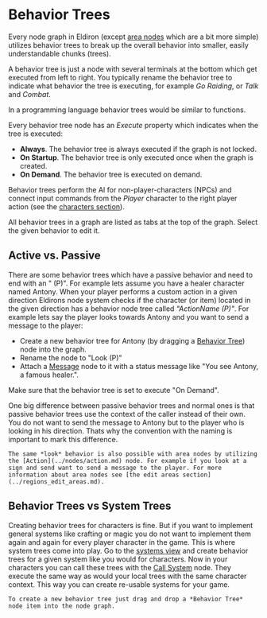 # Behavior Trees

Every node graph in Eldiron (except [area nodes](./regions_edit_areas.md) which are a bit more simple) utilizes behavior trees to break up the overall behavior into smaller, easily understandable chunks (trees).

A behavior tree is just a node with several terminals at the bottom which get executed from left to right. You typically rename the behavior tree to indicate what behavior the tree is executing, for example *Go Raiding*, or *Talk* and *Combat*.

In a programming language behavior trees would be similar to functions.

Every behavior tree node has an *Execute* property which indicates when the tree is executed:

- **Always**. The behavior tree is always executed if the graph is not locked.
- **On Startup**. The behavior tree is only executed once when the graph is created.
- **On Demand**. The behavior tree is executed on demand.

Behavior trees perform the AI for non-player-characters (NPCs) and connect input commands from the *Player* character to the right player action (see the [characters section](./characters.md)).

All behavior trees in a graph are listed as tabs at the top of the graph. Select the given behavior to edit it.

## Active vs. Passive

There are some behavior trees which have a passive behavior and need to end with an " (P)". For example lets assume you have a healer character named Antony. When your player performs a custom action in a given direction Eldirons node system checks if the character (or item) located in the given direction has a behavior node tree called *"ActionName (P)"*. For example lets say the player looks towards Antony and you want to send a message to the player:

* Create a new behavior tree for Antony (by dragging a [Behavior Tree](../nodes/behavior_tree.md)) node into the graph.
* Rename the node to "Look (P)"
* Attach a [Message](../nodes/message.md) node to it with a status message like "You see Antony, a famous healer.".

Make sure that the behavior tree is set to execute "On Demand".

One big difference between passive behavior trees and normal ones is that passive behavior trees use the context of the caller instead of their own. You do not want to send the message to Antony but to the player who is looking in his direction. Thats why the convention with the naming is important to mark this difference.

```admonish tip
The same *look* behavior is also possible with area nodes by utilizing the [Action](../nodes/action.md) node. For example if you look at a sign and send want to send a message to the player. For more information about area nodes see [the edit areas section](../regions_edit_areas.md).
```

## Behavior Trees vs System Trees

Creating behavior trees for characters is fine. But if you want to implement general systems like crafting or magic you do not want to implement them again and again for every player character in the game. This is where system trees come into play. Go to the [systems view](../systems.md) and create behavior trees for a given system like you would for characters. Now in your characters you can call these trees with the [Call System](../nodes/call_system.md) node. They execute the same way as would your local trees with the same character context. This way you can create re-usable systems for your game.

```admonish tip
To create a new behavior tree just drag and drop a *Behavior Tree* node item into the node graph.
```
